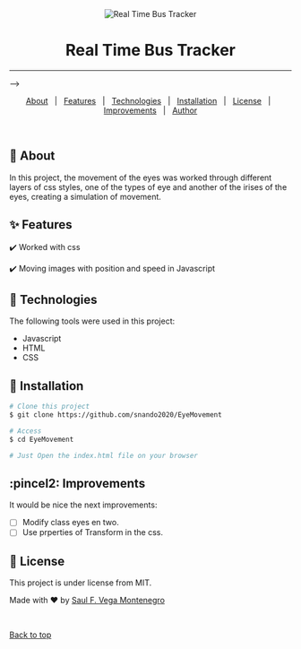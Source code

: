 <div align="center" id="top"> 
  <img src="./img/3.jpg" alt="Real Time Bus Tracker" />
</div>

<h1 align="center">Real Time Bus Tracker</h1>
<hr> -->

<p align="center">
  <a href="#dart-about">About</a> &#xa0; | &#xa0; 
  <a href="#sparkles-features">Features</a> &#xa0; | &#xa0;
  <a href="#rocket-technologies">Technologies</a> &#xa0; | &#xa0;
  <a href="#checkered_flag-starting">Installation</a> &#xa0; | &#xa0;
  <a href="#memo-license">License</a> &#xa0; | &#xa0;
  <a href="#recycle-improvements">Improvements</a> &#xa0; | &#xa0;	
  <a href="https://snando2020.github.io/" target="_blank">Author</a>
</p>

<br>

## :book: About ##

In this project, the movement of the eyes was worked through different layers of css styles, one of the types of eye and another of the irises of the eyes, creating a simulation of movement. 

## :sparkles: Features ##

:heavy_check_mark: Worked with css

:heavy_check_mark: Moving images with position and speed in Javascript

## :wrench: Technologies ##

The following tools were used in this project:

- Javascript 
- HTML
- CSS

## :checkered_flag: Installation ##

```bash
# Clone this project
$ git clone https://github.com/snando2020/EyeMovement

# Access
$ cd EyeMovement

# Just Open the index.html file on your browser

```

## :pincel2: Improvements ##

It would be nice the next improvements:
- [ ] Modify class eyes en two.
- [ ] Use prperties of Transform in the css.

## :memo: License ##

This project is under license from MIT.


Made with :heart: by <a href="https://snando2020.github.io/" target="_blank">Saul F. Vega Montenegro</a>

&#xa0;

<a href="#top">Back to top</a>
